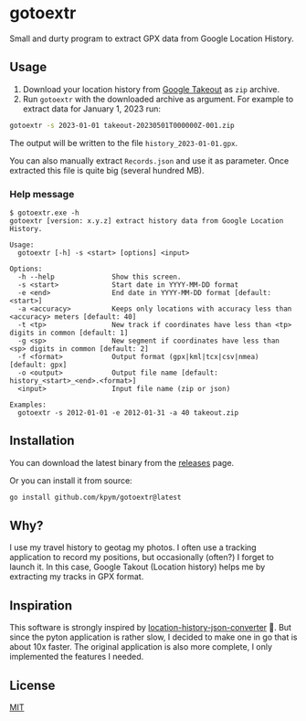 # gotoextr
Small and durty program to extract GPX data from Google Location History.

## Usage

1. Download your location history from [Google Takeout](https://takeout.google.com/settings/takeout) as `zip` archive.
2. Run `gotoextr` with the downloaded archive as argument. For example to extract data for January 1, 2023 run:
```bash
gotoextr -s 2023-01-01 takeout-20230501T000000Z-001.zip
``` 
The output will be written to the file `history_2023-01-01.gpx`.

You can also manually extract `Records.json` and use it as parameter. Once extracted this file is quite big (several hundred MB).

### Help message

```
$ gotoextr.exe -h
gotoextr [version: x.y.z] extract history data from Google Location History.

Usage:
  gotoextr [-h] -s <start> [options] <input>

Options:
  -h --help              Show this screen.
  -s <start>             Start date in YYYY-MM-DD format
  -e <end>               End date in YYYY-MM-DD format [default: <start>]
  -a <accuracy>          Keeps only locations with accuracy less than <accuracy> meters [default: 40]
  -t <tp>                New track if coordinates have less than <tp> digits in common [default: 1]  
  -g <sp>                New segment if coordinates have less than <sp> digits in common [default: 2]
  -f <format>            Output format (gpx|kml|tcx|csv|nmea) [default: gpx]
  -o <output>            Output file name [default: history_<start>_<end>.<format>]
  <input>                Input file name (zip or json)

Examples:
  gotoextr -s 2012-01-01 -e 2012-01-31 -a 40 takeout.zip
```

## Installation

You can download the latest binary from the [releases](github.com/kpym/gotoextr/releases) page.

Or you can install it from source:
```bash
go install github.com/kpym/gotoextr@latest
```

## Why? 

I use my travel history to geotag my photos. I often use a tracking application to record my positions, but occasionally (often?) I forget to launch it. In this case, Google Takout (Location history) helps me by extracting my tracks in GPX format.

## Inspiration

This software is strongly inspired by [location-history-json-converter](https://github.com/Scarygami/location-history-json-converter) 🙏. But since the pyton application is rather slow, I decided to make one in go that is about  10x faster. The original application is also more complete, I only implemented the features I needed.

## License

[MIT](LICENSE)

